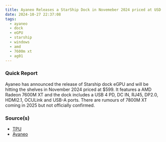 ```yaml
---
title: Ayaneo Releases a StarShip Dock in Novemeber 2024 priced at USD 599
date: 2024-10-27 22:37:08
tags:
  - ayaneo
  - dock
  - eGPU
  - starship
  - windows
  - amd
  - 7600m xt
  - ag01
---
```


### Quick Report

Ayaneo has announced the release of Starship dock eGPU and will be hitting the shelves in November 2024 priced at $599. It features a AMD Radeon 7600M XT and the dock includes a USB 4 PD, DC IN, RJ45, DP2.0, HDMI2.1, OCULink and USB-A ports. There are rumours of 7800M XT coming in 2025 but not officially confirmed.
<!-- more -->

### Source(s)

- [TPU][def]
- [Ayaneo][def2]

[def]: https://www.techpowerup.com/328146/ayaneo-ag01-starship-graphics-dock-to-hit-shelves-in-late-november-with-a-usd-599-price-tag
[def2]: https://www.ayaneo.com/goods/8872322105589
